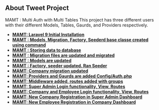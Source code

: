 


## About Tweet Project
MAMT : Multi Auth with Multi Tables 
This project has three different users with their different Models, Tables, Gaurds, and Providers respectively.


- **[MAMT: Laravel 9 Initial Installation ](https://github.com/RishikantSri/mamt/commit/7fb48d90a2e1d7bcb6825b30ef751a21defe2945)**
- **[MAMT : Models, Migration, Factory, Seederd base classe created using command](https://github.com/RishikantSri/mamt/commit/92c4cf80310c8fd562bb22d52b1a7d213d8c2b7b)**
- **[MAMT : Storing data to database](https://github.com/RishikantSri/MAMT/commit/8b98e09bc9addc8ad7c1fcc4202e8900a6ab4681)**
- **[MAMT : Migration files are updated and migrated ](https://github.com/RishikantSri/mamt/commit/83af8825e6ab0a4a6d17a9e489d7d43b521ed76c)**
- **[MAMT : Models are updated](https://github.com/RishikantSri/mamt/commit/f2094c88f86d872a0c9cf9927443073caec245ed)**
- **[MAMT : Factory, seeder updated. Ran Seeder](https://github.com/RishikantSri/mamt/commit/76a8a61a89277cd889f398b31abfdade93830516)**
- **[MAMT: Company migration updated ](https://github.com/RishikantSri/mamt/commit/2527327f442644ad24dd1aae0c8c649bef292811)**
- **[MAMT: Providers and Gaurds are added Config/Auth.php ](https://github.com/RishikantSri/mamt/commit/5f6a14c0b12443e31b4e700971635e343f3a8d57)**
- **[MAMT: Middleware added, routes added with groups ](https://github.com/RishikantSri/mamt/commit/bb68e2105d31c82aa5bf5c9366f55e4c83bfa6e0)**
- **[MAMT: Super Admin Login functionality, View, Routes  ](https://github.com/RishikantSri/mamt/commit/c56deaa03b4f2e20ef5cb3d147bf1c75a19c583b)**
- **[MAMT: Company and Employee Login functionality, View, Routes ](https://github.com/RishikantSri/mamt/commit/c56deaa03b4f2e20ef5cb3d147bf1c75a19c583b)**
- **[MAMT: New Company Registration in Super Admin Dashboard ](https://github.com/RishikantSri/mamt/commit/4f5a134af30cb95446b55367ec729a7b2fd3d221)**
- **[MAMT: New Employee Registration in Company Dashboard ]()**


